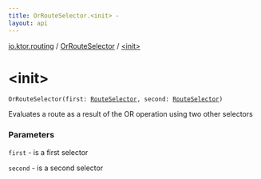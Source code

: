 ```yaml
---
title: OrRouteSelector.<init> - 
layout: api
---
```


<div class='api-docs-breadcrumbs'><a href="../index.html">io.ktor.routing</a> / <a href="index.html">OrRouteSelector</a> / <a href="./-init-.html">&lt;init&gt;</a></div>

# &lt;init&gt;

<div class="signature"><code><span class="identifier">OrRouteSelector</span><span class="symbol">(</span><span class="parameterName" id="io.ktor.routing.OrRouteSelector$<init>(io.ktor.routing.RouteSelector, io.ktor.routing.RouteSelector)/first">first</span><span class="symbol">:</span>&nbsp;<a href="../-route-selector/index.html"><span class="identifier">RouteSelector</span></a><span class="symbol">, </span><span class="parameterName" id="io.ktor.routing.OrRouteSelector$<init>(io.ktor.routing.RouteSelector, io.ktor.routing.RouteSelector)/second">second</span><span class="symbol">:</span>&nbsp;<a href="../-route-selector/index.html"><span class="identifier">RouteSelector</span></a><span class="symbol">)</span></code></div>

Evaluates a route as a result of the OR operation using two other selectors

### Parameters

<code>first</code> - is a first selector

<code>second</code> - is a second selector